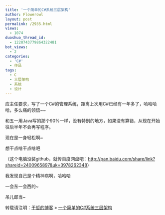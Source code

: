 ```yaml
---
title: '一个简单的C#系统三层架构'
author: Flowerowl
layout: post
permalink: /2935.html
views:
  - 1074
duoshuo_thread_id:
  - 1220743779864322481
bot_views:
  - 2
categories:
  - 'C#'
  - 作品
tags:
  - C
  - 三层架构
  - 系统
  - 设计
---
```

应主任要求，写了一个C#的管理系统，距离上次用C#已经有一年多了，哈哈哈哈，多么痛的领悟~~

和五一用Java写的那个90%一样，没有特别的地方，如果没有算错，从现在开始往后半年不会再写程序。

现在是一身轻松啊~

想干点啥干点啥吧

（这个电脑没装github，就传百度网盘吧：<http://pan.baidu.com/share/link?shareid=2400965897&uk=3978262348>）

我发现自己是个精神病啊，哈哈哈

一会东一会西的~

吊儿郎当~

转载请注明：[于哲的博客][1] &raquo; [一个简单的C#系统三层架构][2]

 [1]: http://localhost/wordpress
 [2]: http://localhost/wordpress/2935.html